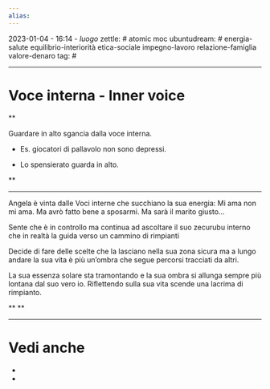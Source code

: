 ```yaml
---
alias: 
---
```

2023-01-04 - 16:14 - *luogo*
zettle: # atomic moc
ubuntudream: # energia-salute equilibrio-interiorità etica-sociale impegno-lavoro relazione-famiglia valore-denaro 
tag: #

---
# Voce interna - Inner voice


**

Guardare in alto sgancia dalla voce interna. 

-   Es. giocatori di pallavolo non sono depressi. 
    
-   Lo spensierato guarda in alto.
    

  **

---

Angela è vinta dalle Voci interne che succhiano la sua energia: Mi ama non mi ama. Ma avrò fatto bene a sposarmi. Ma sarà il marito giusto…

Sente che è in controllo ma continua ad ascoltare il suo zecurubu interno che in realtà la guida verso un cammino di rimpianti

Decide di fare delle scelte che la lasciano nella sua zona sicura ma a lungo andare la sua vita è più un’ombra che segue percorsi tracciati da altri.

La sua essenza solare sta tramontando e la sua ombra si allunga sempre più lontana dal suo vero io. Riflettendo sulla sua vita scende una lacrima di rimpianto.

  
**
**


---
# Vedi anche
- 
- 